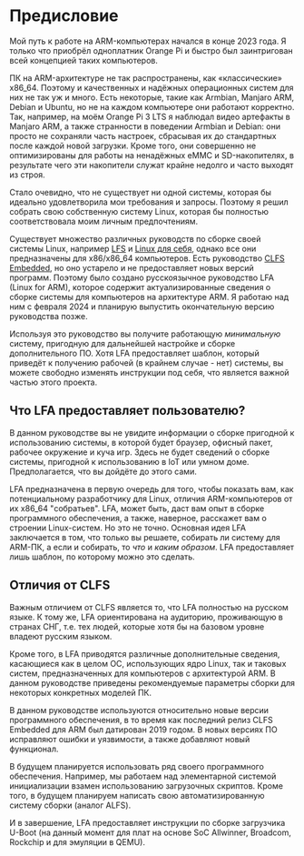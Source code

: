 # Предисловие

Мой путь к работе на ARM-компьютерах начался в конце 2023 года. Я только что приобрёл одноплатник Orange Pi и быстро был заинтригован всей концепцией таких компьютеров.

ПК на ARM-архитектуре не так распространены, как «классические» x86_64. Поэтому и качественных и надёжных операционных систем для них не так уж и много. Есть некоторые, такие как Armbian, Manjaro ARM, Debian и Ubuntu, но не на каждом компьютере они работают корректно. Так, например, на моём Orange Pi 3 LTS я наблюдал видео артефакты в Manjaro ARM, а также странности в поведении Armbian и Debian: они просто не сохраняли часть настроек, сбрасывая их до стандартных после каждой новой загрузки. Кроме того, они совершенно не оптимизированы для работы на ненадёжных eMMC и SD-накопителях, в результате чего эти накопители служат крайне недолго и часто выходят из строя.

Стало очевидно, что не существует ни одной системы, которая бы идеально удовлетворила мои требования и запросы. Поэтому я решил собрать свою собственную систему Linux, которая бы полностью соответствовала моим личным предпочтениям.

Существует множество различных руководств по сборке своей системы Linux, например [LFS](https://www.linuxfromscratch.org) и [Linux для себя](https://lx4u.ru), однако все они предназначены для x86/x86_64 компьютеров. Есть руководство [CLFS Embedded](https://clfs.org/view/clfs-embedded/arm), но оно устарело и не предоставляет новых версий программ. Поэтому было создано русскоязычное руководство LFA (Linux for ARM), которое содержит актуализированные сведения о сборке системы для компьютеров на архитектуре ARM. Я работаю над ним с февраля 2024 и планирую выпустить окончательную версию руководства позже.

Используя это руководство вы получите работающую *минимальную* систему, пригодную для дальнейшей настройке и сборке дополнительного ПО. Хотя LFA предоставляет шаблон, который приведёт к получению рабочей (в крайнем случае - нет) системы, вы можете свободно изменять инструкции под себя, что является важной частью этого проекта.

## Что LFA предоставляет пользователю?

В данном руководстве вы не увидите информации о сборке пригодной к использованию системы, в которой будет браузер, офисный пакет, рабочее окружение и куча игр. Здесь не будет сведений о сборке системы, пригодной к использованию в IoT или умном доме. Предполагается, что вы дойдёте до этого сами.

LFA предназначена в первую очередь для того, чтобы показать вам, как потенциальному разработчику для Linux, отличия ARM-компьютеров от их x86_64 "собратьев". LFA, может быть, даст вам опыт в сборке программного обеспечения, а также, наверное, расскажет вам о строении Linux-систем. Но это не точно. Основная идея LFA заключается в том, что только вы решаете, собирать ли систему для ARM-ПК, а если и собирать, то *что* и *каким образом*. LFA предоставляет лишь шаблон, по которому можно это сделать.

## Отличия от CLFS

Важным отличием от CLFS является то, что LFA полностью на русском языке. К тому же, LFA ориентирована на аудиторию, проживающую в странах СНГ, т.е. тех людей, которые хотя бы на базовом уровне владеют русским языком.

Кроме того, в LFA приводятся различные дополнительные сведения, касающиеся как в целом ОС, использующих ядро Linux, так и таковых систем, предназначенных для компьютеров с архитектурой ARM. В данном руководстве приведены рекомендуемые параметры сборки для некоторых конкретных моделей ПК.

В данном руководстве используются относительно новые версии программного обеспечения, в то время как последний релиз CLFS Embedded для ARM был датирован 2019 годом. В новых версиях ПО исправляют ошибки и уязвимости, а также добавляют новый функционал.

В будущем планируется использовать ряд своего программного обеспечения. Например, мы работаем над элементарной системой инициализации взамен использованию загрузочных скриптов. Кроме того, в будущем планируем написать свою автоматизированную систему сборки (аналог ALFS).

И в завершение, LFA предоставляет инструкции по сборке загрузчика U-Boot (на данный момент для плат на основе SoC Allwinner, Broadcom, Rockchip и для эмуляции в QEMU).
